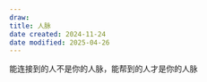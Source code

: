 ```yaml
---
draw:
title: 人脉
date created: 2024-11-24
date modified: 2025-04-26
---
```


能连接到的人不是你的人脉，能帮到的人才是你的人脉
